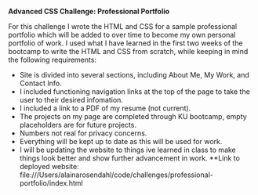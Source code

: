 **Advanced CSS Challenge: Professional Portfolio**

For this challenge I wrote the HTML and CSS for a sample professional portfolio which will be added to over time to become my own personal portfolio of work. I used what I have learned in the first two weeks of the bootcamp to write the HTML and CSS from scratch, while keeping in mind the following requirements:

* Site is divided into several sections, including About Me, My Work, and Contact Info.
* I included functioning navigation links at the top of the page to take the user to their desired infomation.
* I included a link to a PDF of my resume (not current).
* The projects on my page are completed through KU bootcamp, empty placeholders are for future projects.
* Numbers not real for privacy concerns. 
* Everything will be kept up to date as this will be used for work.
* I will be updating the website to things ive learned in class to make things look better and show further advancement in work.
**Link to deployed website: file:///Users/alainarosendahl/code/challenges/professional-portfolio/index.html
